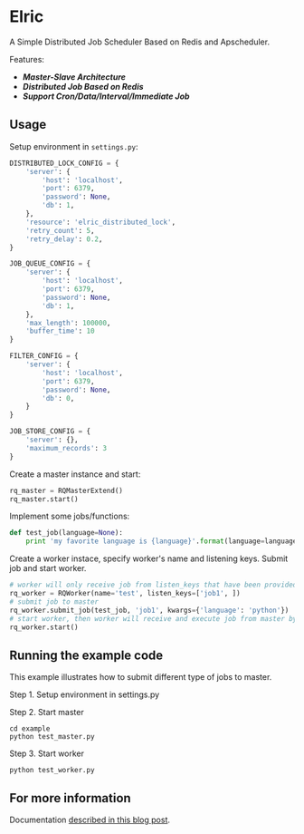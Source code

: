 Elric
=====
A Simple Distributed Job Scheduler Based on Redis and Apscheduler. 

Features:
- ***Master-Slave Architecture***
- ***Distributed Job Based on Redis***
- ***Support Cron/Data/Interval/Immediate Job***

Usage
-----
Setup environment in `settings.py`:

```python
DISTRIBUTED_LOCK_CONFIG = {
    'server': {
        'host': 'localhost',
        'port': 6379,
        'password': None,
        'db': 1,
    },
    'resource': 'elric_distributed_lock',
    'retry_count': 5,
    'retry_delay': 0.2,
}

JOB_QUEUE_CONFIG = {
    'server': {
        'host': 'localhost',
        'port': 6379,
        'password': None,
        'db': 1,
    },
    'max_length': 100000,
    'buffer_time': 10
}

FILTER_CONFIG = {
    'server': {
        'host': 'localhost',
        'port': 6379,
        'password': None,
        'db': 0,
    }
}

JOB_STORE_CONFIG = {
    'server': {},
    'maximum_records': 3
}
```

Create a master instance and start:

```python
rq_master = RQMasterExtend()
rq_master.start()
```

Implement some jobs/functions:

```python
def test_job(language=None):
    print 'my favorite language is {language}'.format(language=language)
```
Create a worker instace, specify worker's name and listening keys. Submit job and start worker.
```python
# worker will only receive job from listen_keys that have been provided here
rq_worker = RQWorker(name='test', listen_keys=['job1', ])
# submit job to master
rq_worker.submit_job(test_job, 'job1', kwargs={'language': 'python'})
# start worker, then worker will receive and execute job from master by listening job queue on listen keys you provided
rq_worker.start()
```

Running the example code
------------------------

This example illustrates how to submit different type of jobs to master.

Step 1. Setup environment in settings.py

Step 2. Start master
```
cd example
python test_master.py
```

Step 3. Start worker
```
python test_worker.py
```

For more information
-------------
Documentation [described in this blog post](http://masutangu.com/2016/07/elric-documentation/).



